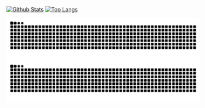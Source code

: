[![Github Stats](https://github-readme-stats.vercel.app/api?bg_color=0000&text_color=8A919F&line_height=24&border_color=8884&username=mirionqs&hide=contribs&show_icons=true&count_private=true)](https://github.com/anuraghazra/github-readme-stats)
[![Top Langs](https://github-readme-stats.vercel.app/api/top-langs/?bg_color=0000&text_color=8A919F&card_width=240&border_color=8884&username=mirionqs&layout=compact)](https://github.com/anuraghazra/github-readme-stats)

![Github Contribution Grid Snake Animation](https://raw.githubusercontent.com/mirionqs/mirionqs/output/github-contribution-grid-snake.svg#gh-light-mode-only)
![Github Contribution Grid Snake Animation](https://raw.githubusercontent.com/mirionqs/mirionqs/output/github-contribution-grid-snake-dark.svg#gh-dark-mode-only)
